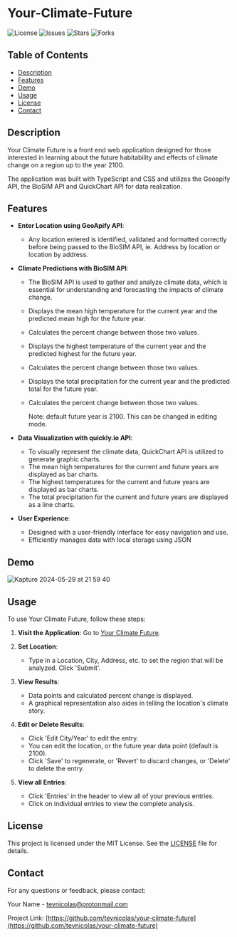 # Your-Climate-Future

![License](https://img.shields.io/github/license/tevnicolas/your-climate-future)
![Issues](https://img.shields.io/github/issues/tevnicolas/your-climate-future)
![Stars](https://img.shields.io/github/stars/tevnicolas/your-climate-future)
![Forks](https://img.shields.io/github/forks/tevnicolas/your-climate-future)

## Table of Contents

- [Description](#description)
- [Features](#features)
- [Demo](#demo)
- [Usage](#usage)
- [License](#license)
- [Contact](#contact)

## Description

Your Climate Future is a front end web application designed for those interested in learning about the future habitability and effects of climate change on a region up to the year 2100.

The application was built with TypeScript and CSS and utilizes the Geoapify API, the BioSIM API and QuickChart API for data realization.

## Features

- **Enter Location using GeoApify API**:

  - Any location entered is identified, validated and formatted correctly before being passed to the BioSIM API, ie. Address by location or location by address.

- **Climate Predictions with BioSIM API**:

  - The BioSIM API is used to gather and analyze climate data, which is essential for understanding and forecasting the impacts of climate change.
  - Displays the mean high temperature for the current year and the predicted mean high for the future year.
  - Calculates the percent change between those two values.
  - Displays the highest temperature of the current year and the predicted highest for the future year.
  - Calculates the percent change between those two values.
  - Displays the total precipitation for the current year and the predicted total for the future year.
  - Calculates the percent change between those two values.

    Note: default future year is 2100. This can be changed in editing mode.

- **Data Visualization with quickly.io API**:

  - To visually represent the climate data, QuickChart API is utilized to generate graphic charts.
  - The mean high temperatures for the current and future years are displayed as bar charts.
  - The highest temperatures for the current and future years are displayed as bar charts.
  - The total precipitation for the current and future years are displayed as a line charts.

- **User Experience**:
  - Designed with a user-friendly interface for easy navigation and use.
  - Efficiently manages data with local storage using JSON

## Demo

![Kapture 2024-05-29 at 21 59 40](https://github.com/tevnicolas/your-climate-future/assets/155599138/97688bcc-4b71-4f71-b54a-533aeb849438)

## Usage

To use Your Climate Future, follow these steps:

1. **Visit the Application**:
   Go to [Your Climate Future](tevnicolas.github.io/your-climate-future/).

2. **Set Location**:

   - Type in a Location, City, Address, etc. to set the region that will be analyzed. Click 'Submit'.

3. **View Results**:

   - Data points and calculated percent change is displayed.
   - A graphical representation also aides in telling the location's climate story.

4. **Edit or Delete Results**:

   - Click 'Edit City/Year' to edit the entry.
   - You can edit the location, or the future year data point (default is 2100).
   - Click 'Save' to regenerate, or 'Revert' to discard changes, or 'Delete' to delete the entry.

5. **View all Entries**:

   - Click 'Entries' in the header to view all of your previous entries.
   - Click on individual entries to view the complete analysis.

## License

This project is licensed under the MIT License. See the [LICENSE](LICENSE) file for details.

## Contact

For any questions or feedback, please contact:

Your Name - [tevnicolas@protonmail.com](mailto:tevnicolas@protonmail.com)

Project Link: [https://github.com/tevnicolas/your-climate-future](https://github.com/tevnicolas/your-climate-future)
